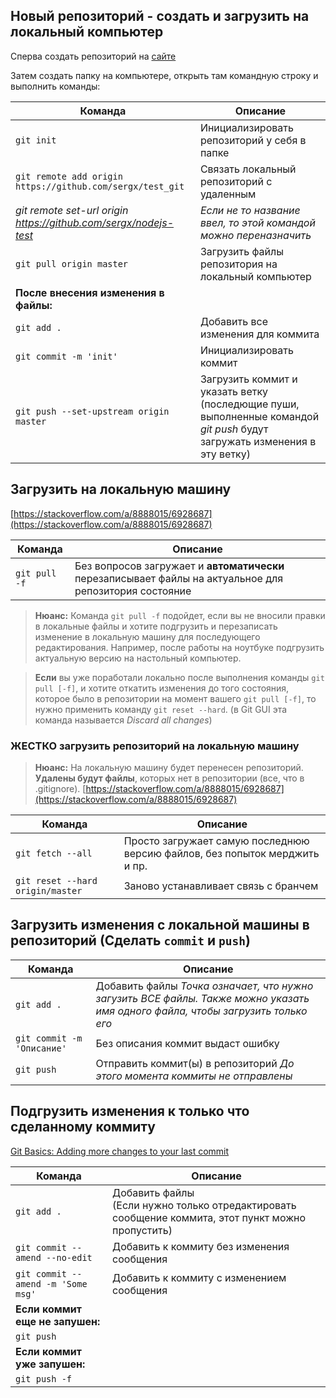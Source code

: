 ## Новый репозиторий - создать и загрузить на локальный компьютер
Сперва создать репозиторий на [сайте](https://github.com/new)

Затем создать папку на компьютере, открыть там командную строку и выполнить команды:

|Команда|Описание|
|---|---|
|`git init`|Инициализировать репозиторий у себя в папке|
|`git remote add origin https://github.com/sergx/test_git`|Связать локальный репозиторий с удаленным|
|*git remote set-url origin https://github.com/sergx/nodejs-test*|*Если не то название ввел, то этой командой можно переназначить*|
|`git pull origin master`|Загрузить файлы репозитория на локальный компьютер|
|**После внесения изменения в файлы:**|
|`git add .`|Добавить все изменения для коммита|
|`git commit -m 'init'`|Инициализировать коммит|
|`git push --set-upstream origin master`|Загрузить коммит и указать ветку (последющие пуши, выполненные командой *git push* будут загружать изменения в эту ветку)|

## Загрузить на локальную машину
[https://stackoverflow.com/a/8888015/6928687](https://stackoverflow.com/a/8888015/6928687)

|Команда|Описание|
|---|---|
|`git pull -f`|Без вопросов загружает и **автоматически** перезаписывает файлы на актуальное для репозитория состояние|
> **Нюанс:** Команда `git pull -f` подойдет, если вы не вносили правки в локальные файлы и хотите подгрузить и перезаписать изменение в локальную машину для последующего редактирования.
> Например, после работы на ноутбуке подгрузить актуальную версию на настольный компьютер.

>**Если** вы уже поработали локально после выполнения команды `git pull [-f]`, и хотите откатить изменения до того состояния, которое было в репозитории на момент вашего `git pull [-f]`, то нужно применить команду `git reset --hard`. (в Git GUI эта команда называется *Discard all changes*)

### ЖЕСТКО загрузить репозиторий на локальную машину
> **Нюанс:** На локальную машину будет перенесен репозиторий. **Удалены будут файлы**, которых нет в репозитории (все, что в .gitignore).
[https://stackoverflow.com/a/8888015/6928687](https://stackoverflow.com/a/8888015/6928687)

|Команда|Описание|
|---|---|
|`git fetch --all`|Просто загружает самую последнюю версию файлов, без попыток мерджить и пр.|
|`git reset --hard origin/master`|Заново устанавливает связь с бранчем|

## Загрузить изменения с локальной машины в репозиторий (Сделать `commit` и `push`)

|Команда|Описание|
|---|---|
|`git add .`|Добавить файлы *Точка означает, что нужно загузить ВСЕ файлы. Также можно указать имя одного файла, чтобы загрузить только его*|
|`git commit -m 'Описание'`|Без описания коммит выдаст ошибку|
|`git push`|Отправить коммит(ы) в репозиторий *До этого момента коммиты не отправлены*|

## Подгрузить изменения к только что сделанному коммиту
[Git Basics: Adding more changes to your last commit](https://medium.com/@igor_marques/git-basics-adding-more-changes-to-your-last-commit-1629344cb9a8)

|Команда|Описание|
|---|---|
|`git add .`|Добавить файлы<br>(Если нужно только отредактировать сообщение коммита, этот пункт можно пропустить)|
|`git commit --amend --no-edit`|Добавить к коммиту без изменения сообщения|
|`git commit --amend -m 'Some msg'`|Добавить к коммиту c изменением сообщения|
|**Если коммит еще не запушен:**|
|`git push`||
|**Если коммит уже запушен:**|
|`git push -f`||